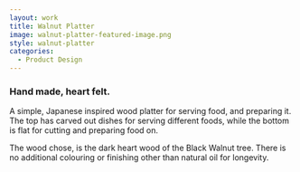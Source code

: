 ```yaml
---
layout: work
title: Walnut Platter
image: walnut-platter-featured-image.png
style: walnut-platter
categories:
  - Product Design
---
```


### Hand made, heart felt.

A simple, Japanese inspired wood platter for serving food, and preparing it. The top has carved out dishes for serving different foods, while the bottom is flat for cutting and preparing food on.

The wood chose, is the dark heart wood of the Black Walnut tree. There is no additional colouring or finishing other than natural oil for longevity.
